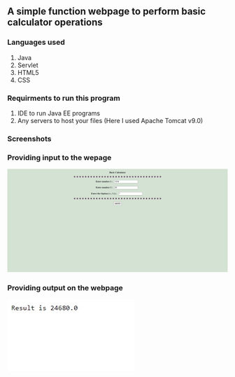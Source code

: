## A simple function webpage to perform basic calculator operations

### Languages used 
  1. Java
  2. Servlet
  3. HTML5
  4. CSS
  
### Requirments to run this program 
  
  1. IDE to run Java EE programs
  2. Any servers to host your files (Here I used Apache Tomcat v9.0)

### Screenshots

### Providing input to the wepage
![](Screenshots/ss1.jpg)

### Providing output on the webpage
![](Screenshots/ss2.jpg)
